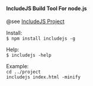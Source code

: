 <h4>IncludeJS Build Tool For node.js</h4>

<p>@see <a href='https://github.com/tenbits/IncludeJS'>IncludeJS Project</a>

<p>
<div>Install:</div>
<code>$ npm install includejs -g</code>
</p>
<p>
<div>Help:</div>
<code>$ includejs -help</code>
</p>
<p>
<div>Example:</div>
<code>cd ../project </code><br/>
<code>includejs index.html -minify</code>

</p>